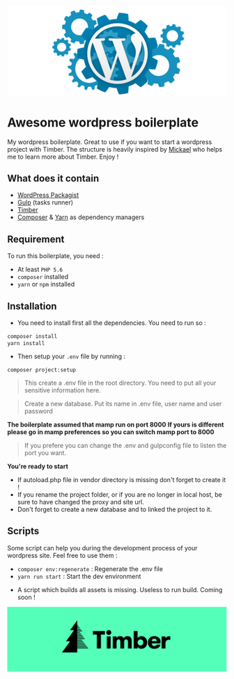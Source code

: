 ![GitHub Logo](/images/wordpress-i.png)

#           Awesome wordpress boilerplate

My wordpress boilerplate. Great to use if you want to start a wordpress project with Timber. The structure is heavily inspired by [Mickael](https://github.com/mickaelzhang) who helps me  to learn more about Timber. Enjoy !

## What does it contain
* [WordPress Packagist](https://wpackagist.org)
* [Gulp](https://gulpjs.com/) (tasks runner)
* [Timber](https://upstatement.com/timber/)
* [Composer](https://getcomposer.org/) & [Yarn](https://yarnpkg.com/lang/en/) as dependency managers

## Requirement
To run this boilerplate, you need :
* At least `PHP 5.6`
* `composer` installed
* `yarn` or `npm` installed

## Installation
- You need to install first all the dependencies.
You need to run so :
```
composer install
yarn install
```

- Then setup your `.env` file by running :

```
composer project:setup
```

> This create a .env file in the root directory. You need to put all your sensitive information here.

> Create a new database. Put its name in .env file, user name and user password

**The boilerplate assumed that mamp run on port 8000**
**If yours is different please go in mamp preferences so you can switch mamp port to 8000**

> If you prefere you can change the .env and gulpconfig file to listen the port you want.

**You're ready to start**

* If autoload.php file in vendor directory is missing don't forget to create it !
* If you rename the project folder, or if you are no longer in local host, be sure to have changed the proxy and site url.
* Don't forget to create a new database and to linked the project to it.

## Scripts
Some script can help you during the development process of your wordpress site.
Feel free to use them :

* `composer env:regenerate` : Regenerate the .env file
* `yarn run start` : Start the dev environment

- A script which builds all assets is missing. Useless to run build. Coming soon ! 

![GitHub Logo](/images/timberw.png)
